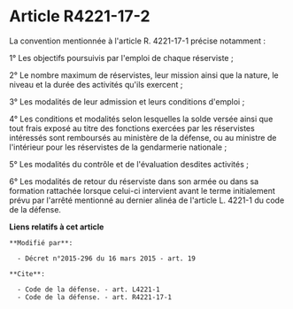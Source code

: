 # Article R4221-17-2

La convention mentionnée à l'article R. 4221-17-1 précise notamment : 

1° Les objectifs poursuivis par l'emploi de chaque réserviste ; 

2° Le nombre maximum de réservistes, leur mission ainsi que la nature, le niveau et la durée des activités qu'ils exercent ; 

3° Les modalités de leur admission et leurs conditions d'emploi ; 

4° Les conditions et modalités selon lesquelles la solde versée ainsi que tout frais exposé au titre des fonctions exercées
par les réservistes intéressés sont remboursés au ministère de la défense, ou au ministre de l'intérieur pour les réservistes
de la gendarmerie nationale ; 

5° Les modalités du contrôle et de l'évaluation desdites activités ; 

6° Les modalités de retour du réserviste dans son armée ou dans sa formation rattachée lorsque celui-ci intervient avant le
terme initialement prévu par l'arrêté mentionné au dernier alinéa de l'article L. 4221-1 du code de la défense.

**Liens relatifs à cet article**

	**Modifié par**:

	  - Décret n°2015-296 du 16 mars 2015 - art. 19

	**Cite**:

	  - Code de la défense. - art. L4221-1
	  - Code de la défense. - art. R4221-17-1
